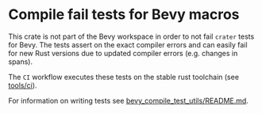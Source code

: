 # Compile fail tests for Bevy macros

This crate is not part of the Bevy workspace in order to not fail `crater` tests for Bevy.
The tests assert on the exact compiler errors and can easily fail for new Rust versions due to updated compiler errors (e.g. changes in spans).

The `CI` workflow executes these tests on the stable rust toolchain (see [tools/ci](../../tools/ci/src/main.rs)).

For information on writing tests see [bevy_compile_test_utils/README.md](../bevy_compile_test_utils/README.md).
